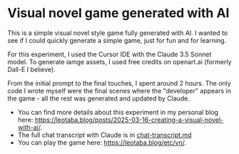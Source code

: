 # Visual novel game generated with AI

This is a simple visual novel style game fully generated with AI. I wanted to see if I could quickly generate a simple game, just for fun and for learning.

For this experiment, I used the Cursor IDE with the Claude 3.5 Sonnet model. To generate iamge assets, I used free credits on openart.ai (formerly Dall-E I believe).

From the initial prompt to the final touches, I spent around 2 hours. The only code I wrote myself were the final scenes where the "developer" appears in the game - all the rest was generated and updated by Claude.

- You can find more details about this experiment in my personal blog here: https://leotaba.blog/posts/2025-03-16-creating-a-visual-novel-with-ai/.
- The full chat transcript with Claude is in [chat-transcript.md](chat-transcript.md)
- You can play the game here: https://leotaba.blog/etc/vn/.
